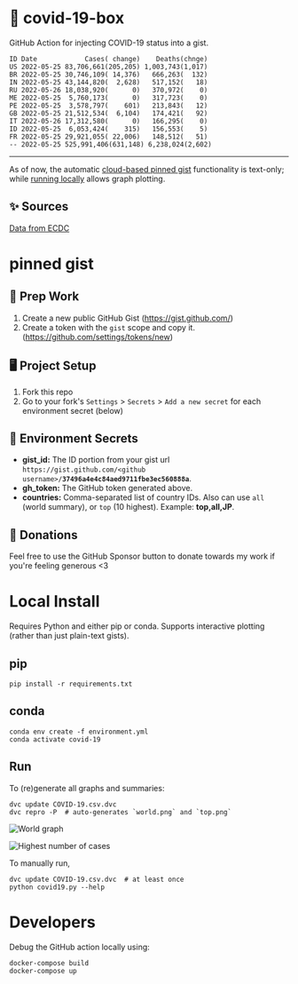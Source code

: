 # 🏥 covid-19-box

GitHub Action for injecting COVID-19 status into a gist.

```
ID Date            Cases( change)    Deaths(chnge)
US 2022-05-25 83,706,661(205,205) 1,003,743(1,017)
BR 2022-05-25 30,746,109( 14,376)   666,263(  132)
IN 2022-05-25 43,144,820(  2,628)   517,152(   18)
RU 2022-05-26 18,038,920(      0)   370,972(    0)
ME 2022-05-25  5,760,173(      0)   317,723(    0)
PE 2022-05-25  3,578,797(    601)   213,843(   12)
GB 2022-05-25 21,512,534(  6,104)   174,421(   92)
IT 2022-05-26 17,312,580(      0)   166,295(    0)
ID 2022-05-25  6,053,424(    315)   156,553(    5)
FR 2022-05-25 29,921,055( 22,006)   148,512(   51)
-- 2022-05-25 525,991,406(631,148) 6,238,024(2,602)
```

---

As of now, the automatic [cloud-based pinned gist](#pinned-gist) functionality is text-only;
while [running locally](#local-install) allows graph plotting.

## ✨ Sources

[Data from ECDC](https://www.ecdc.europa.eu/en/publications-data/download-todays-data-geographic-distribution-covid-19-cases-worldwide)

# pinned gist

## 🎒 Prep Work
1. Create a new public GitHub Gist (https://gist.github.com/)
1. Create a token with the `gist` scope and copy it. (https://github.com/settings/tokens/new)

## 🖥 Project Setup
1. Fork this repo
1. Go to your fork's `Settings` > `Secrets` > `Add a new secret` for each environment secret (below)

## 🤫 Environment Secrets
- **gist_id:** The ID portion from your gist url `https://gist.github.com/<github username>/`**`37496a4e4c84aed9711fbe3ec560888a`**.
- **gh_token:** The GitHub token generated above.
- **countries:** Comma-separated list of country IDs. Also can use `all` (world summary), or `top` (10 highest). Example: **top,all,JP**.

## 💸 Donations

Feel free to use the GitHub Sponsor button to donate towards my work if you're feeling generous <3

# Local Install

Requires Python and either pip or conda. Supports interactive plotting (rather than just plain-text gists).

## pip

```
pip install -r requirements.txt
```

## conda

```
conda env create -f environment.yml
conda activate covid-19
```

## Run

To (re)generate all graphs and summaries:

```
dvc update COVID-19.csv.dvc
dvc repro -P  # auto-generates `world.png` and `top.png`
```

![World graph](world.png)

![Highest number of cases](top.png)

To manually run,

```
dvc update COVID-19.csv.dvc  # at least once
python covid19.py --help
```

# Developers

Debug the GitHub action locally using:

```
docker-compose build
docker-compose up
```
